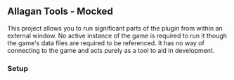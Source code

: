 ## Allagan Tools - Mocked

This project allows you to run significant parts of the plugin from within an external window. 
No active instance of the game is required to run it though the game's data files are required to be referenced.
It has no way of connecting to the game and acts purely as a tool to aid in development.

### Setup

